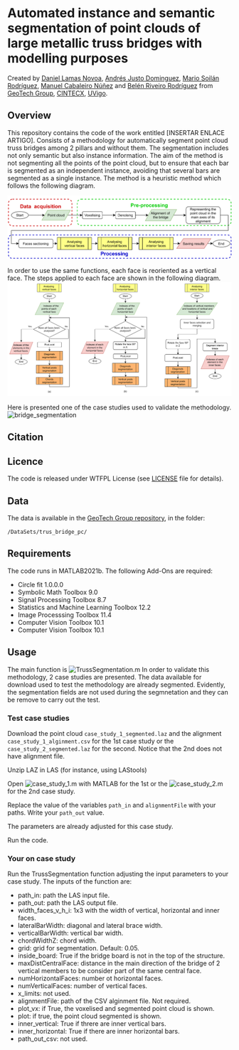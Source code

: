 # Automated instance and semantic segmentation of point clouds of large metallic truss bridges with modelling purposes

Created by [Daniel Lamas Novoa](https://orcid.org/0000-0001-7275-183X), [Andrés Justo Dominguez](https://orcid.org/0000-0003-2072-4076), [Mario Soilán Rodríguez](https://orcid.org/0000-0001-6545-2225), [Manuel Cabaleiro Núñez](https://orcid.org/0000-0002-6948-1389) and [Belén Riveiro Rodríguez](https://orcid.org/0000-0002-1497-4370) from [GeoTech Group](https://geotech.webs.uvigo.es/en/), [CINTECX](http://cintecx.uvigo.es/gl/), [UVigo](https://www.uvigo.gal/).

## Overview
This repository contains the code of the work entitled [INSERTAR ENLACE ARTIGO].
Consists of a methodology for automatically segment point cloud truss bridges among 2 pillars and without them. The segmentation includes not only semantic but also instance information. The aim of the method is not segmenting all the points of the point cloud, but to ensure that each bar is segmented as an independent instance, avoiding that several bars are segmented as a single instance.
The method is a heuristic method which follows the following diagram.

![main_diagram_2](https://github.com/GeoTechUVigo/truss_bridge_pointcloud_segmentation/blob/main/Images/main_diagram_2.png)

In order to use the same functions, each face is reoriented as a vertical face. The steps applied to each face are shown in the following diagram.
![analysing_faces](https://github.com/GeoTechUVigo/truss_bridge_pointcloud_segmentation/blob/main/Images/analysing_faces.png)

Here is presented one of the case studies used to validate the methodology.
![bridge_segmentation](https://github.com/GeoTechUVigo/truss_bridge_pointcloud_segmentation/blob/main/Images/bridge_segmentation.gift)


## Citation

## Licence
The code is released under WTFPL License (see [LICENSE](https://github.com/GeoTechUVigo/truss_bridge_pointcloud_segmentation/blob/main/LICENSE) file for details).

## Data
The data is available in the [GeoTech Group repository](https://universidadevigo-my.sharepoint.com/:f:/g/personal/geotech_uvigo_gal/EoT3-ehKcexOs0yT2zS_LpABNX2Y-rswZvqBOB5cAgtt0Q), in the folder:

```
/DataSets/trus_bridge_pc/
```

## Requirements
The code runs in MATLAB2021b. The following Add-Ons are required:

- Circle fit 1.0.0.0
- Symbolic Math Toolbox 9.0
- Signal Processing Toolbox 8.7
- Statistics and Machine Learning Toolbox 12.2
- Image Processsing Toolbox 11.4
- Computer Vision Toolbox 10.1
 - Computer Vision Toolbox 10.1

## Usage
The main function is ![TrussSegmentation.m](https://github.com/GeoTechUVigo/truss_bridge_pointcloud_segmentation/blob/main/TrussSegmentation.m)
In order to validate this methodology, 2 case studies are presented.
The data available for download used to test the methodology are already segmented. Evidently, the segmentation fields are not used during the segmnetation and they can be remove to carry out the test.

### Test case studies
Download the point cloud ```case_study_1_segmented.laz``` and the alignment ```case_study_1_alginment.csv``` for the 1st case study or the ```case_study_2_segmented.laz``` for the second. Notice that the 2nd does not have alignment file.

Unzip LAZ in LAS (for instance, using LAStools)

Open ![case_study_1.m](https://github.com/GeoTechUVigo/truss_bridge_pointcloud_segmentation/blob/main/case_study_1.m) with MATLAB for the 1st or the ![case_study_2.m](https://github.com/GeoTechUVigo/truss_bridge_pointcloud_segmentation/blob/main/case_study_2.m) for the 2nd case study.

Replace the value of the variables ```path_in``` and ```alignmentFile``` with your paths. Write your ```path_out``` value.

The parameters are already adjusted for this case study.

Run the code.

### Your on case study
Run the TrussSegmentation function adjusting the input parameters to your case study. The inputs of the function are:

- path_in: path the LAS input file.
- path_out: path the LAS output file.
- width_faces_v_h_i: 1x3 with the width of vertical, horizontal and inner faces.
- lateralBarWidth: diagonal and lateral brace width.
- verticalBarWidth: vertical bar width.
- chordWidthZ: chord width.
- grid: grid for segmentation. Default: 0.05.
- inside_board: True if the bridge board is not in the top of the structure.
- maxDistCentralFace: distance in the main direction of the bridge of 2 vertical members to be consider part of the same central face.
- numHorizontalFaces: number ot horizontal faces.
- numVerticalFaces: number of vertical faces.
- x_limits: not used.
- alignmentFile: path of the CSV alginment file. Not required.
- plot_vx: if True, the voxelised and segmented point cloud is shown.
- plot: if true, the point cloud segmented is shown.
- inner_vertical: True if threre are inner vertical bars.
- inner_horizontal: True if there are inner horizontal bars.
- path_out_csv: not used.

